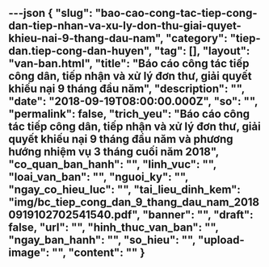 ---json
{
    "slug": "bao-cao-cong-tac-tiep-cong-dan-tiep-nhan-va-xu-ly-don-thu-giai-quyet-khieu-nai-9-thang-dau-nam",
    "category": "tiep-dan.tiep-cong-dan-huyen",
    "tag": [],
    "layout": "van-ban.html",
    "title": "Báo cáo công tác tiếp công dân, tiếp nhận và xử lý đơn thư, giải quyết khiếu nại 9 tháng đầu năm",
    "description": "",
    "date": "2018-09-19T08:00:00.000Z",
    "so": "",
    "permalink": false,
    "trich_yeu": "Báo cáo công tác tiếp công dân, tiếp nhận và xử lý đơn thư, giải quyết khiếu nại 9 tháng đầu năm và phương hướng nhiệm vụ 3 tháng cuối năm 2018",
    "co_quan_ban_hanh": "",
    "linh_vuc": "",
    "loai_van_ban": "",
    "nguoi_ky": "",
    "ngay_co_hieu_luc": "",
    "tai_lieu_dinh_kem": "img/bc_tiep_cong_dan_9_thang_dau_nam_20180919102702541540.pdf",
    "banner": "",
    "draft": false,
    "url": "",
    "hinh_thuc_van_ban": "",
    "ngay_ban_hanh": "",
    "so_hieu": "",
    "upload-image": "",
    "__content__": ""
}
---
